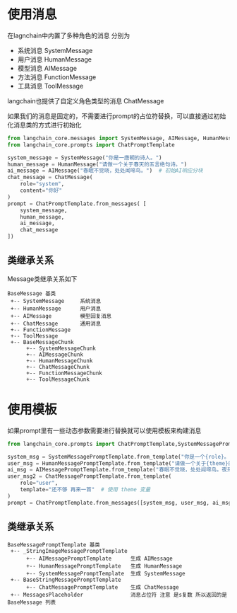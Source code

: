 # 使用消息
在lagnchain中内置了多种角色的消息 分别为 
- 系统消息 SystemMessage
- 用户消息 HumanMessage
- 模型消息 AIMessage
- 方法消息 FunctionMessage
- 工具消息 ToolMessage

langchain也提供了自定义角色类型的消息 ChatMessage

如果我们的消息是固定的，不需要进行prompt的占位符替换，可以直接通过初始化消息类的方式进行初始化

```python
from langchain_core.messages import SystemMessage, AIMessage, HumanMessage, ChatMessage
from langchain_core.prompts import ChatPromptTemplate

system_message = SystemMessage("你是一唐朝的诗人。")
human_message = HumanMessage("请做一个关于春天的五言绝句诗。")
ai_message = AIMessage("春眠不觉晓，处处闻啼鸟。")  # 初始AI响应分块
chat_message = ChatMessage(
    role="system",
    content="你好"
)
prompt = ChatPromptTemplate.from_messages( [
    system_message,
    human_message,
    ai_message,
    chat_message
])
```



## 类继承关系

Message类继承关系如下
```
BaseMessage 基类
 +-- SystemMessage     系统消息
 +-- HumanMessage      用户消息
 +-- AIMessage         模型回复消息
 +-- ChatMessage       通用消息
 +-- FunctionMessage   
 +-- ToolMessage       
 +-- BaseMessageChunk  
      +-- SystemMessageChunk
      +-- AIMessageChunk
      +-- HumanMessageChunk
      +-- ChatMessageChunk
      +-- FunctionMessageChunk
      +-- ToolMessageChunk
```



# 使用模板

如果prompt里有一些动态参数需要进行替换就可以使用模板来构建消息

```python
from langchain_core.prompts import ChatPromptTemplate,SystemMessagePromptTemplate,HumanMessagePromptTemplate,AIMessagePromptTemplate,ChatMessagePromptTemplate

system_msg = SystemMessagePromptTemplate.from_template("你是一个{role}。")
user_msg = HumanMessagePromptTemplate.from_template("请做一个关于{theme}的五言绝句诗。")
ai_msg = AIMessagePromptTemplate.from_template("春眠不觉晓，处处闻啼鸟。夜来风雨声，花落知多少。")
user_msg2 = ChatMessagePromptTemplate.from_template(
    role="user",
    template="还不够 再来一首"  # 使用 theme 变量
)
prompt = ChatPromptTemplate.from_messages([system_msg, user_msg, ai_msg, user_msg2])
```



## 类继承关系

```
BaseMessagePromptTemplate 基类
 +-- _StringImageMessagePromptTemplate 
      +-- AIMessagePromptTemplate      生成 AIMessage
      +-- HumanMessagePromptTemplate   生成 HumanMessage
      +-- SystemMessagePromptTemplate  生成 SystemMessage
 +-- BaseStringMessagePromptTemplate
      +-- ChatMessagePromptTemplate    生成 ChatMessage
 +-- MessagesPlaceholder               消息占位符 注意 是s复数 所以返回的是BaseMessage 列表
```


 
